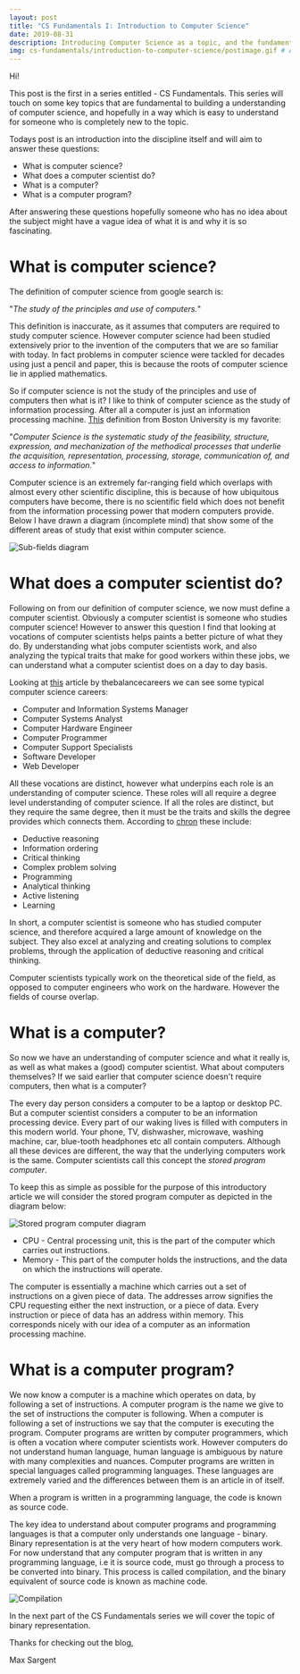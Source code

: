 ```yaml
---
layout: post
title: "CS Fundamentals I: Introduction to Computer Science"
date: 2019-08-31
description: Introducing Computer Science as a topic, and the fundamentals series. # Add post description (optional)
img: cs-fundamentals/introduction-to-computer-science/postimage.gif # Add image post (optional)
---
```

Hi!

This post is the first in a series entitled - CS Fundamentals. This series will touch on some key topics that are fundamental to building a understanding of computer science, and hopefully in a way which is easy to understand for someone who is completely new to the topic.

Todays post is an introduction into the discipline itself and will aim to answer these questions:

- What is computer science?
- What does a computer scientist do?
- What is a computer?
- What is a computer program?

After answering these questions hopefully someone who has no idea about the subject might have a vague idea of what it is and why it is so fascinating.

# What is computer science?

The definition of computer science from google search is:

"*The study of the principles and use of computers.*" 

This definition is inaccurate, as it assumes that computers are required to study computer science. However computer science had been studied extensively prior to the invention of the computers that we are so familiar with today. In fact problems in computer science were tackled for decades using just a pencil and paper, this is because the roots of computer science lie in applied mathematics.

So if computer science is not the study of the principles and use of computers then what is it? I like to think of computer science as the study of information processing. After all a computer is just an information processing machine. [This][boston-university-link] definition from Boston University is my favorite:

"*Computer Science is the systematic study of the feasibility, structure, expression, and mechanization of the methodical processes that underlie the acquisition, representation, processing, storage, communication of, and
access to information.*"

Computer science is an extremely far-ranging field which overlaps with almost every other scientific discipline, this is because of how ubiquitous computers have become, there is no scientific field which does not benefit from the information processing power that modern computers provide. Below I have drawn a diagram (incomplete mind) that show some of the different areas of study that exist within computer science.

![Sub-fields diagram](assets/img/cs-fundamentals/introduction-to-computer-science/sub-fields.gif)

# What does a computer scientist do?

Following on from our definition of computer science, we now must define a computer scientist. Obviously a computer scientist is someone who studies computer science! However to answer this question I find that looking at vocations of computer scientists helps paints a better picture of what they do. By understanding what jobs computer scientists work, and also analyzing the typical traits that make for good workers within these jobs, we can understand what a computer scientist does on a day to day basis.

Looking at [this][balance-careers-link] article by thebalancecareers we can see some typical computer science careers:

- Computer and Information Systems Manager
- Computer Systems Analyst
- Computer Hardware Engineer
- Computer Programmer
- Computer Support Specialists
- Software Developer
- Web Developer

All these vocations are distinct, however what underpins each role is an understanding of computer science. These roles will all require a degree level understanding of computer science. If all the roles are distinct, but they require the same degree, then it must be the traits and skills the degree provides which connects them. According to [chron][chron-link] these include: 

- Deductive reasoning
- Information ordering
- Critical thinking
- Complex problem solving
- Programming
- Analytical thinking
- Active listening
- Learning

In short, a computer scientist is someone who has studied computer science, and therefore acquired a large amount of knowledge on the subject. They also excel at analyzing and creating solutions to complex problems, through the application of deductive reasoning and critical thinking.

Computer scientists typically work on the theoretical side of the field, as opposed to computer engineers who work on the hardware. However the fields of course overlap.

# What is a computer?

So now we have an understanding of computer science and what it really is, as well as what makes a (good) computer scientist. What about computers themselves? If we said earlier that computer science doesn't require computers, then what is a computer? 

The every day person considers a computer to be a laptop or desktop PC. But a computer scientist considers a computer to be an information processing device. Every part of our waking lives is filled with computers in this modern world. Your phone, TV, dishwasher, microwave, washing machine, car, blue-tooth headphones etc all contain computers. Although all these devices are different, the way that the underlying computers work is the same. Computer scientists call this concept the *stored program computer*.

To keep this as simple as possible for the purpose of this introductory article we will consider the stored program computer as depicted in the diagram below:

![Stored program computer diagram](assets/img/cs-fundamentals/introduction-to-computer-science/storedprogramcomputer.gif)

- CPU - Central processing unit, this is the part of the computer which carries out instructions.
- Memory - This part of the computer holds the instructions, and the data on which the instructions will operate.

The computer is essentially a machine which carries out a set of instructions on a given piece of data. The addresses arrow signifies the CPU requesting either the next instruction, or a piece of data. Every instruction or piece of data has an address within memory. This corresponds nicely with our idea of a computer as an information processing machine. 


# What is a computer program?

We now know a computer is a machine which operates on data, by following a set of instructions. A computer program is the name we give to the set of instructions the computer is following. When a computer is following a set of instructions we say that the computer is executing the program. Computer programs are written by computer programmers, which is often a vocation where computer scientists work. However computers do not understand human language, human language is ambiguous by nature with many complexities and nuances. Computer programs are written in special languages called programming languages. These languages are extremely varied and the differences between them is an article in of itself.

When a program is written in a programming language, the code is known as source code.

The key idea to understand about computer programs and programming languages is that a computer only understands one language - binary. Binary representation is at the very heart of how modern computers work. For now understand that any computer program that is written in any programming language, i.e it is source code, must go through a process to be converted into binary. This process is called compilation, and the binary equivalent of source code is known as machine code.

![Compilation](assets/img/cs-fundamentals/introduction-to-computer-science/compilation.gif)

In the next part of the CS Fundamentals series we will cover the topic of binary representation.

Thanks for checking out the blog,

Max Sargent

[boston-university-link]: https://www.cs.bu.edu/AboutCS/WhatIsCS.pdf
[balance-careers-link]: https://www.thebalancecareers.com/computer-science-careers-525880
[chron-link]: https://work.chron.com/characteristics-computer-science-career-15434.html
